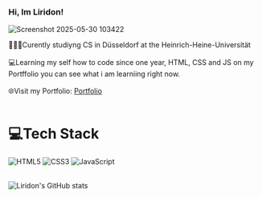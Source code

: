 ### Hi, Im Liridon!

![Screenshot 2025-05-30 103422](https://github.com/user-attachments/assets/f582b5ff-283f-4e9d-86ae-606d5ec88323) <br/>


🧑🏻‍🎓Curently studiyng CS in Düsseldorf at the Heinrich-Heine-Universität <br/> <br/>
💻Learning my self how to code since one year, HTML, CSS and JS on my Portffolio you can see what i am learniing right now. <br/> <br/>
🌐Visit my Portfolio: [Portfolio](https://newtocoding26.github.io/Portfolio_LiridonDrenica/Portfolio.html) <br/> <br/>

# 💻Tech Stack
![HTML5](https://img.shields.io/badge/html5-%23E34F26.svg?style-for-the-badge&logo=html5&logoColor=white)
![CSS3](https://img.shields.io/badge/css3-%231572B6.svg?style-for-the-badge&logo=css3&logoColor=white)
![JavaScript](https://img.shields.io/badge/javascript-%23323330.svg?style-for-the-badge&logo=javascript&logoColor=%23F7DF1E) <br/> <br/>

<!-- Github stats from https://github.com/anuraghazra/github-readme-stats -->
![Liridon's GitHub stats](https://github-readme-stats.vercel.app/api?username=NewToCoding26&show_icons=true&theme=gruvbox_light) 




